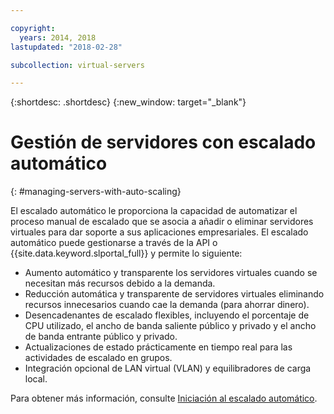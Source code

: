 ```yaml
---

copyright:
  years: 2014, 2018
lastupdated: "2018-02-28"

subcollection: virtual-servers

---
```


{:shortdesc: .shortdesc}
{:new_window: target="_blank"}

# Gestión de servidores con escalado automático
{: #managing-servers-with-auto-scaling}

El escalado automático le proporciona la capacidad de automatizar el proceso manual de escalado que se asocia a añadir o eliminar servidores virtuales para dar soporte a sus aplicaciones empresariales. El escalado automático puede gestionarse a través de la API o {{site.data.keyword.slportal_full}} y permite lo siguiente:

* Aumento automático y transparente los servidores virtuales cuando se necesitan más recursos debido a la demanda.
* Reducción automática y transparente de servidores virtuales eliminando recursos innecesarios cuando cae la demanda (para ahorrar dinero).
* Desencadenantes de escalado flexibles, incluyendo el porcentaje de CPU utilizado, el ancho de banda saliente público y privado y el ancho de banda entrante público y privado.
* Actualizaciones de estado prácticamente en tiempo real para las actividades de escalado en grupos.
* Integración opcional de LAN virtual (VLAN) y equilibradores de carga local.

Para obtener más información, consulte [Iniciación al escalado automático](/docs/infrastructure/SLautoscale?topic=slautoscale-getting-started-with-auto-scaling).
